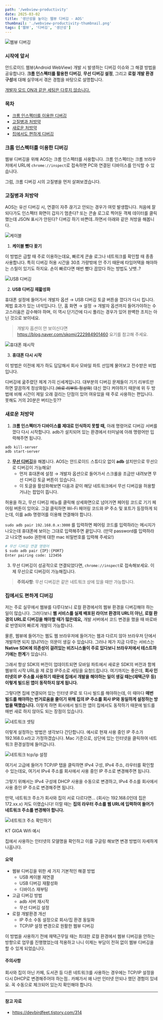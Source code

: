 ```yaml
---
path: '/webview-productivity'
date: 2025-03-02
title: '생산성을 높이는 웹뷰 디버깅 - AOS'
thumbnail: './webview-productivity-thumbnail.png'
tags: ['웹뷰', '디버깅', '생산성']
---
```


![웹뷰 디버깅](./webview-productivity-thumbnail.png)

### 시작에 앞서

안드로이드 웹뷰(Android WebView) 개발 시 발생하는 디버깅 이슈와 그 해결 방법을 공유합니다. **크롬 인스펙터를 활용한 디버깅**, **무선 디버깅 설정**, 그리고 **로컬 개발 환경 구성**에 대해 실무에서 겪은 경험을 바탕으로 설명합니다.

<u>개발자 모드 ON과 같은 세팅은 다루지 않습니다.</u>

### 목차

- [크롬 인스펙터를 이용한 디버깅](#크롬-인스펙터를-이용한-디버깅)
- [고질병과 처방약](#고질병과-처방약)
- [새로운 처방약](#새로운-처방약)
- [집에서도 편하게 디버깅](#집에서도-편하게-디버깅)

### 크롬 인스펙터를 이용한 디버깅 <a id="크롬-인스펙터를-이용한-디버깅"></a>

웹뷰 디버깅을 위해 AOS는 크롬 인스펙터를 사용합니다. 크롬 인스펙터는 크롬 브라우저에서 URL에 `chrome://inspect`로 접속하면 PC와 연결된 디바이스를 인식할 수 있습니다.

그럼, 크롬 디버깅 시의 고질병을 먼저 살펴보겠습니다.

### 고질병과 처방약 <a id="고질병과-처방약"></a>

AOS는 유선 디버깅 시, 연결이 자주 끊기고 안되는 경우가 여럿 발생합니다. 처음에 잘 되다가도 인스펙터 화면이 갑자기 멈춘다? 또는 콘솔 로그로 찍어둔 객체 데이터를 클릭했는데 JSON 표시가 안된다? 디버깅 하기 바쁜데..하면서 아래와 같은 처방을 해봅니다.

![케이블](./webview-productivity-cable.png)

1. **케이블 뺐다 꽂기**

이 방법은 급할 때 주로 이용하는데요, 빠르게 콘솔 로그나 네트워크를 확인할 때 종종 사용합니다. 특히 디버깅 허용 시간을 30초 가량밖에 안 주기 때문에 타임어택을 해야하는 스릴이 있기도 하지요. 손이 빠르다면 매번 뺐다 꼽았다 하는 방법도 낫뱃..?

![USB 디버깅](./webview-productivity-setting-debug.png)

2. **USB 디버깅 재홟성화**

휴대폰 설정에 들어가서 개발자 옵션 → USB 디버깅 토글 버튼을 껐다가 다시 킵니다. 제법 효과가 있는 녀석입니다. 단, 홈 화면 → 설정 → 개발자 옵션까지 들어가야하는 수고스러움은 감수해야 하며, 이 역시 단기간에 다시 풀리는 경우가 있어 완벽한 조치는 아닌 것으로 보이네요.

> 개발자 옵션이 안 보이신다면 https://blog.naver.com/skomj/222984901460 요기를 참고해 주세요.

![휴대폰 재시작](./webview-productivity-reboot.png)

3. **휴대폰 다시 시작**

이 방법은 이전에 제가 하도 답답해서 회사 모바일 파트 선임께 물어보고 전수받은 비법입니다.

디버깅에 굶주렸던 제게 가히 신세계입니다. 대부분의 디버깅 문제들이 기기 리부트만 하면 깔끔하게 정상화됩니다.(~~바로 리부트 정상화~~) 대신 껐다 켜야하기 때문에 위 두 방법에 비해 시간이 제일 오래 걸리는 단점이 있어 여유있을 때 주로 사용하는 편입니다. 못해도 거의 20분은 버티는듯??

### 새로운 처방약 <a id="새로운-처방약"></a>

1. **크롬 인스펙터가 디바이스를 제대로 인식하지 못할 때,** 아래 명령어로 디버깅 서버를 껐다 다시 시작합니다. adb가 설치되어 있는 환경에서 터미널에 아래 명령어만 입력해주면 됩니다.

```bash
adb kill-server
adb start-server
```

2. <u>**무선 디버깅**</u>을 해봅니다. AOS는 안드로이드 스튜디오 없이 **adb** 설치만으로 무선으로 디버깅이 가능해요!
   - 먼저 휴대폰에 설정 → 개발자 옵션으로 들어가서 스크롤을 조금만 내려보면 무선 디버깅 토글 버튼이 있습니다.
   - 이 토글을 활성화해보면 다음과 같이 해당 네트워크에서 무선 디버깅을 허용할 거냐는 팝업이 뜹니다.

허용을 하고, 무선 디버깅 메뉴를 클릭해 상세화면으로 넘어가면 페어링 코드로 기기 페어링 버튼이 있어요. 그걸 클릭하면 Wi-Fi 페어링 코드와 IP 주소 및 포트가 등장하게 되는데, 이를 adb 명령어를 이용해 연결해야 합니다.

`sudo adb pair 192.168.0.x:3000` 를 입력하면 페어링 코드를 입력하라는 메시지가 나오는데 휴대폰에 보이는 그대로 입력해주면 끝입니다. (만약 password를 입력하라고 나오면 sudo 권한에 대한 mac 비밀번호를 입력해 주세요!)

```bash
# 무선 디버깅 연결 명령어
$ sudo adb pair {IP}:{PORT}
Enter pairing code: 123456
```

3. 무선 디버깅이 성공적으로 연결되었다면, `chrome://inspect`로 접속해보세요. 이제 무선으로 디버깅이 가능해집니다.

> **주의사항**: 무선 디버깅은 같은 네트워크 상에 있을 때만 가능합니다.

### 집에서도 편하게 디버깅 <a id="집에서도-편하게-디버깅"></a>

저는 주로 실무에서 웹뷰를 다루다보니 로컬 환경에서의 웹뷰 환경을 디버깅해야 하는 일이 많습니다. 그러다보니 **웹 서비스를 실제 배포된 라이브 환경의 URL이 아닌, 로컬 환경의 URL로 디버깅을 해야할 때가 많은데요,** 개발 서버에서 코드 변경을 했을 때 바로바로 반영되어 빠르게 개발이 가능합니다.

물론, 웹뷰에 들어가는 웹도 웹 브라우저에 들어가는 웹과 다르지 않아 브라우저 단에서 개발하면 되지 않냐?라는 의문이 생길 수 있습니다. 그러나 제가 지금 다루는 서비스는 **Native SDK에 의존성이 걸려있는 비즈니스들이 주로 있다보니 브라우저에서 테스트하기에는 한계**가 있습니다.

그래서 항상 SDK의 버전이 업데이트되면 모바일 파트에서 새로운 SDK의 버전과 함께 웹뷰의 시작 URL을 제 로컬 IP주소로 세팅을 요청드립니다. 여기까지는 좋은데, **회사 인터넷의 IP 주소를 사용하기 때문에 집에서 개발을 해야하는 일이 생길 때는(재택근무 등) 이렇게 빌드된 앱이 동작하지 않게 됩니다.**

그렇다면 집에 연결되어 있는 인터넷 IP로 또 다시 빌드를 해야하는데, 이 때마다 **매번 빌드를 해야하는 번거로움을 줄이기 위해 집의 IP 주소를 회사 IP와 동일하게 설정하는 방법을 택했습니다.** 이렇게 하면 회사에서 빌드한 앱이 집에서도 동작하기 때문에 빌드를 매번 새로 하지 않아도 되는 장점이 있습니다.

![네트워크 셋팅](./webview-productivity-network-setting.png)

이렇게 설정하는 방법은 생각보다 간단합니다. 예시로 현재 사용 중인 IP 주소가 192.168.0.x라고 가정하겠습니다. Mac 기준으로, 상단에 있는 인터넷을 클릭하여 네트워크 환경설정에 들어갑니다.

![네트워크 tcp/ip 설정](./webview-productivity-network-tcp.png)

여기서 고급에 들어가 TCP/IP 탭을 클릭하면 IPv4 구성, IPv4 주소, 라우터를 확인할 수 있는데요, 여기서 IPv4 주소를 회사에서 사용 중인 IP 주소로 변경해주면 됩니다.

그렇기 위해서는 IPv4 구성에 DHCP 사용을 수동으로 변경하고, IPv4 주소를 회사에서 사용 중인 IP 주소로 변경해주면 됩니다.

만약, 네트워크 주소가 회사와 집이 서로 다르다면... (회사는 192.168.0인데 집은 172.xx.x) 저도 이랬습니다! 이럴 때는 **집의 라우터 주소를 웹 URL에 입력하여 들어가 네트워크 주소를 변경해야 합니다.**

![네트워크 주소 확인하기](./webview-productivity-network-address.png)

<div id="caption">KT GIGA Wifi 예시</div>

집에서 사용하는 인터넷의 모델명을 확인하고 이를 구글링 해보면 변경 방법이 자세하게 나옵니다.

#### 요약

- 웹뷰 디버깅을 위한 세 가지 기본적인 해결 방법
  - USB 케이블 재연결
  - USB 디버깅 재활성화
  - 디바이스 재부팅
- 고급 디버깅 방법
  - adb 서버 재시작
  - 무선 디버깅 설정
- 로컬 개발환경 개선
  - IP 주소 수동 설정으로 회사/집 환경 동일화
  - TCP/IP 설정 변경으로 원활한 웹뷰 디버깅

이 방법을 사용하기 전에 재택근무일 때는 최대한 로컬 환경에서 웹뷰 디버깅을 안하는 방향으로 업무를 진행했었는데 적용하고 나니 이제는 부담이 전혀 없이 웹뷰 디버깅을 할 수 있게 되었습니다.

#### 주의사항
회사와 집이 아닌 카페, 도서관 등 다른 네트워크를 사용하는 경우에는 TCP/IP 설정을 다시 DHCP로 변경해주어야 하는점.. 카페가서 왜 나만 인터넷 안되나 했던 경험이 있네요. 꼭 수동으로 체크되어 있는지 확인해야 합니다.

---

#### 참고 자료

- https://devbirdfeet.tistory.com/314
